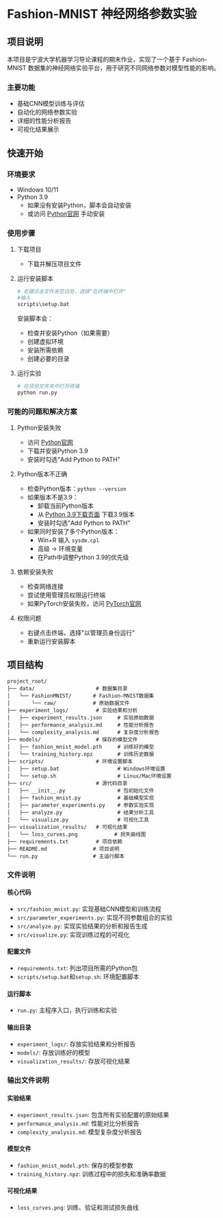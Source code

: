 # Fashion-MNIST 神经网络参数实验

## 项目说明

本项目是宁波大学机器学习导论课程的期末作业，实现了一个基于 Fashion-MNIST 数据集的神经网络实验平台，用于研究不同网络参数对模型性能的影响。

### 主要功能
- 基础CNN模型训练与评估
- 自动化的网络参数实验
- 详细的性能分析报告
- 可视化结果展示

## 快速开始

### 环境要求
- Windows 10/11
- Python 3.9
  - 如果没有安装Python，脚本会自动安装
  - 或访问 [Python官网](https://www.python.org/downloads/) 手动安装

### 使用步骤

1. 下载项目
   - 下载并解压项目文件

2. 运行安装脚本
   ```bash
   # 右键点击文件夹空白处，选择"在终端中打开"
   #输入
   scripts\setup.bat
   ```
   安装脚本会：
   - 检查并安装Python（如果需要）
   - 创建虚拟环境
   - 安装所需依赖
   - 创建必要的目录

3. 运行实验
   ```bash
   # 在项目文件夹中打开终端
   python run.py
   ```

### 可能的问题和解决方案

1. Python安装失败
   - 访问 [Python官网](https://www.python.org/downloads/)
   - 下载并安装Python 3.9
   - 安装时勾选"Add Python to PATH"

2. Python版本不正确
   - 检查Python版本：`python --version`
   - 如果版本不是3.9：
     - 卸载当前Python版本
     - 从 [Python 3.9下载页面](https://www.python.org/downloads/release/python-3913/) 下载3.9版本
     - 安装时勾选"Add Python to PATH"
   - 如果同时安装了多个Python版本：
     - Win+R 输入 `sysdm.cpl`
     - 高级 -> 环境变量
     - 在Path中调整Python 3.9的优先级

3. 依赖安装失败
   - 检查网络连接
   - 尝试使用管理员权限运行终端
   - 如果PyTorch安装失败，访问 [PyTorch官网](https://pytorch.org/get-started/locally/)

4. 权限问题
   - 右键点击终端，选择"以管理员身份运行"
   - 重新运行安装脚本

## 项目结构

```
project_root/
├── data/                    # 数据集目录
│   └── FashionMNIST/       # Fashion-MNIST数据集
│       └── raw/            # 原始数据文件
├── experiment_logs/         # 实验结果和分析
│   ├── experiment_results.json     # 实验原始数据
│   ├── performance_analysis.md     # 性能分析报告
│   └── complexity_analysis.md      # 复杂度分析报告
├── models/                  # 保存的模型文件
│   ├── fashion_mnist_model.pth     # 训练好的模型
│   └── training_history.npz        # 训练历史数据
├── scripts/                 # 环境设置脚本
│   ├── setup.bat                   # Windows环境设置
│   └── setup.sh                    # Linux/Mac环境设置
├── src/                     # 源代码目录
│   ├── __init__.py                 # 包初始化文件
│   ├── fashion_mnist.py            # 基础模型实现
│   ├── parameter_experiments.py    # 参数实验实现
│   ├── analyze.py                  # 结果分析工具
│   └── visualize.py                # 可视化工具
├── visualization_results/   # 可视化结果
│   └── loss_curves.png            # 损失曲线图
├── requirements.txt         # 项目依赖
├── README.md               # 项目说明
└── run.py                  # 主运行脚本
```

### 文件说明

#### 核心代码
- `src/fashion_mnist.py`: 实现基础CNN模型和训练流程
- `src/parameter_experiments.py`: 实现不同参数组合的实验
- `src/analyze.py`: 实现实验结果的分析和报告生成
- `src/visualize.py`: 实现训练过程的可视化

#### 配置文件
- `requirements.txt`: 列出项目所需的Python包
- `scripts/setup.bat`和`setup.sh`: 环境配置脚本

#### 运行脚本
- `run.py`: 主程序入口，执行训练和实验

#### 输出目录
- `experiment_logs/`: 存放实验结果和分析报告
- `models/`: 存放训练好的模型
- `visualization_results/`: 存放可视化结果

### 输出文件说明

#### 实验结果
- `experiment_results.json`: 包含所有实验配置的原始结果
- `performance_analysis.md`: 性能对比分析报告
- `complexity_analysis.md`: 模型复杂度分析报告

#### 模型文件
- `fashion_mnist_model.pth`: 保存的模型参数
- `training_history.npz`: 训练过程中的损失和准确率数据

#### 可视化结果
- `loss_curves.png`: 训练、验证和测试损失曲线